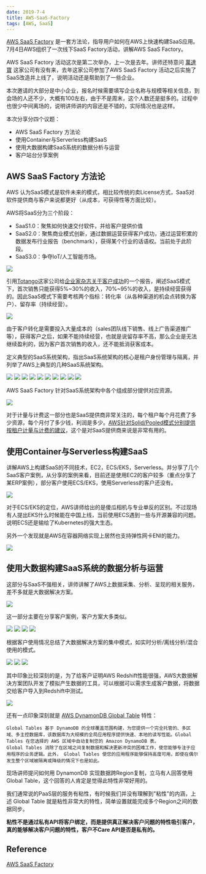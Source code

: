 ```yaml
---
date: 2019-7-4
title: AWS-SaaS-Factory
tags: [AWS, SaaS]
---
```


[AWS SaaS Factory](https://aws.amazon.com/cn/partners/saas-factory/) 是一套方法论，指导用户如何在AWS上快速构建SaaS应用。7月4日AWS组织了一次线下SaaS Factory活动，讲解AWS SaaS Factory。

AWS SaaS Factory 活动这次是第二次举办，上一次是去年。讲师还特意问 [萬達寶](https://www.multiable.com/TC/home.htm) 这家公司有没有来，去年这家公司参加了AWS SaaS Factory 活动之后实施了SaaS改造并上线了，说明活动还是帮助到了一些企业。

本次邀请的大部分是中小企业，报名时候需要填写企业名称与规模等相关信息，到会场的人还不少，大概有100左右，由于不是周末，这个人数还是挺多的。过程中也很少中间离场的，说明讲师讲的内容还是不错的，实际情况也是这样。

本次分享分四个议题：

- AWS SaaS Factory 方法论
- 使用Container与Serverless构建SaaS
- 使用大数据构建SaaS系统的数据分析与运营
- 客户站台分享案例

## AWS SaaS Factory 方法论

AWS 认为SaaS模式是软件未来的模式，相比较传统的卖License方式，SaaS对软件提供商与客户来说都更好（从成本，可获得性等方面比较）。

AWS将SaaS分为三个阶段：

- SaaS1.0：聚焦如何快速交付软件，并给客户提供价值
- SaaS2.0：聚焦商业模式创新，通过数据运营获得客户成功，通过运营积累的数据发布行业报告（benchmark），获得某个行业的话语权。当前处于此阶段。
- SaaS3.0：争夺IoT/人工智能市场。

![](/images/20190704-01.jpg)

引用[Totango](https://www.totango.com/)这家公司给[企业家杂志关于客户成功](https://www.forentrepreneurs.com/customer-success/)的一个报告，阐述SaaS模式下，首次销售只能获得5%~30%的收入，70%~95%的收入，是持续经营获得的。因此SaaS模式下需要考核两个指标：转化率（从各种渠道的机会点转换为客户）、留存率（持续经营）。

![](https://dskok-wpengine.netdna-ssl.com/wp-content/uploads/2013/11/image_thumb.png)

由于客户转化是需要投入大量成本的（sales团队线下销售、线上广告渠道推广等），获得客户之后，如果不能持续经营，也就是说留存率不高，那么企业是无法继续盈利的，因为客户首次销售的收入，还不能抵消获客成本。

定义典型的SaaS系统架构，指出SaaS系统架构的核心是租户身份管理与隔离，并列举了AWS上典型的几种SaaS系统架构。

![](/images/20190704-02.jpg)
![](/images/20190704-03.jpg)
![](/images/20190704-04.jpg)
![](/images/20190704-05.jpg)
![](/images/20190704-06.jpg)
![](/images/20190704-07.jpg)
![](/images/20190704-08.jpg)
![](/images/20190704-09.jpg)
![](/images/20190704-10.jpg)
![](/images/20190704-11.jpg)

AWS SaaS Factory 针对SaaS系统架构中各个组成部分提供对应资源。

![](/images/20190704-12.jpg)

对于计量与计费这一部分也是SaaS提供商非常关注的，每个租户每个月花费了多少资源，每个月付了多少钱，利润是多少。[AWS针对Solid/Pooled模式分别提供按租户计量与计费的建议](https://aws.amazon.com/cn/blogs/apn/calculating-tenant-costs-in-saas-environments/)，这个是对SaaS提供商来说是非常有用的。

## 使用Container与Serverless构建SaaS

讲解AWS上构建SaaS的不同技术，EC2，ECS/EKS，Serverless。并分享了几个SaaS客户案例，从分享的案例来看，目前还是使用EC2的客户较多（重点分享了某ERP案例），部分客户使用ECS/EKS，使用Serverless的客户还没有。

![](/images/20190704-14.jpg)

对于ECS/EKS的定位，AWS讲师给出的是傻瓜相机与专业单反的区别。不过现场有人提出EKS什么时候能在中国上线，当前使用ECS遇到一些与开源兼容的问题。说明ECS还是输给了Kubernetes的强大生态。

另外一个发现就是AWS在容器网络实现上居然也支持弹性网卡ENI的能力。

![](/images/20190704-13.jpg)

## 使用大数据构建SaaS系统的数据分析与运营

这部分与SaaS不强相关，讲师讲解了AWS上数据采集、分析、呈现的相关服务，差不多就是大数据解决方案。

![](/images/20190704-15.jpg)

这一部分主要在分享客户案例，客户方案大多类似。

![](/images/20190704-16.jpg)
![](/images/20190704-17.jpg)
![](/images/20190704-18.jpg)
![](/images/20190704-19.jpg)

根据客户使用情况总结了大数据解决方案的集中模式，如实时分析/离线分析/混合使用的模式。

![](/images/20190704-20.jpg)
![](/images/20190704-21.jpg)
![](/images/20190704-22.jpg)

其中印象比较深刻的是，为了给客户证明AWS Redshift性能很强，AWS大数据解决方案团队开发了模拟产生数据的工具，可以根据可以需求生成客户数据，将数据交给客户导入到Redshift中测试。

![](/images/20190704-23.jpg)

还有一点印象深刻就是 [AWS DynamonDB Global Table](https://aws.amazon.com/cn/dynamodb/global-tables/) 特性：

```
Global Tables 基于 DynamoDB 的全球覆盖范围构建，为您提供一个完全托管的、多区域、多主控数据库，该数据库为大规模的全局应用程序提供快速、本地的读写性能。Global Tables 在您选择的 AWS 区域中自动复制您的 Amazon DynamoDB 表。
Global Tables 消除了在区域之间复制数据和解决更新冲突的困难工作，使您能够专注于应用程序的业务逻辑。此外， Global Tables 使您的应用程序能够保持高度可用，即使在偶尔发生整个区域被隔离或降级的情况下也是如此。
```

现场讲师提问如何用 DynamonDB 实现数据跨Region复制，立马有人回答使用Global Table，这个回答的人肯定是觉得此特性非常好用的。

我们通常说的PaaS层的服务有粘性，有时候我们并没有理解到"粘性"的内涵，上述 Global Table 就是粘性非常大的特性，简单设置就能完成多个Region之间的数据同步。

**粘性不是通过私有API将客户绑定，而是提供真正解决客户问题的特性吸引客户，真的能够解决客户问题的特性，客户不Care API是否是私有的。**

## Reference

[AWS SaaS Factory](https://aws.amazon.com/cn/partners/saas-factory/)